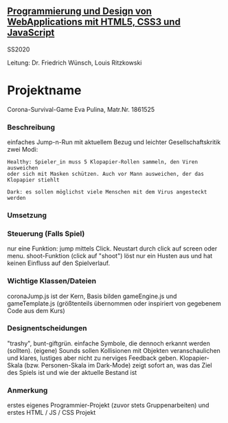 ## [Programmierung und Design von WebApplications mit HTML5, CSS3 und JavaScript](https://lsf.uni-regensburg.de/qisserver/rds?state=verpublish&status=init&vmfile=no&publishid=148115&moduleCall=webInfo&publishConfFile=webInfo&publishSubDir=veranstaltung) ##

SS2020 

Leitung: Dr. Friedrich Wünsch, Louis Ritzkowski

# Projektname #
Corona-Survival-Game
Eva Pulina, Matr.Nr. 1861525


### Beschreibung ###
einfaches Jump-n-Run mit aktuellem Bezug und leichter Gesellschaftskritik
zwei Modi:

    Healthy: Spieler_in muss 5 Klopapier-Rollen sammeln, den Viren ausweichen
    oder sich mit Masken schützen. Auch vor Mann ausweichen, der das
    Klopapier stiehlt

    Dark: es sollen möglichst viele Menschen mit dem Virus angesteckt werden

### Umsetzung ###


### Steuerung (Falls Spiel) ###
nur eine Funktion: jump mittels Click.
Neustart durch click auf screen oder menu.
shoot-Funktion (click auf "shoot") löst nur ein Husten aus und hat keinen Einfluss auf den Spielverlauf.


### Wichtige Klassen/Dateien ###
coronaJump.js ist der Kern,
Basis bilden gameEngine.js und gameTemplate.js (größtenteils 
übernommen oder inspiriert von gegebenem Code aus dem Kurs)




### Designentscheidungen ###
"trashy", bunt-giftgrün.
einfache Symbole, die dennoch erkannt werden (sollten).
(eigene) Sounds sollen Kollisionen mit Objekten
veranschaulichen und klares, lustiges aber nicht 
zu nerviges Feedback geben.
Klopapier-Skala (bzw. Personen-Skala im Dark-Mode) zeigt sofort an, was das Ziel des Spiels ist
und wie der aktuelle Bestand ist


### Anmerkung ###
erstes eigenes Programmier-Projekt (zuvor stets Gruppenarbeiten)
und erstes HTML / JS / CSS Projekt